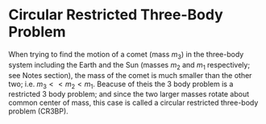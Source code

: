 # Circular Restricted Three-Body Problem
When trying to find the motion of a comet (mass $m_3$) in the three-body system including the Earth and the Sun (masses $m_2$ and $m_1$ respectively; see Notes section), the mass of the comet is much smaller than the other two; i.e. $m_3<<m_2<m_1$. Beacuse of theis the 3 body problem is a restricted 3 body problem; and since the two larger masses rotate
about common center of mass, this case is called a circular restricted three-body problem (CR3BP).

